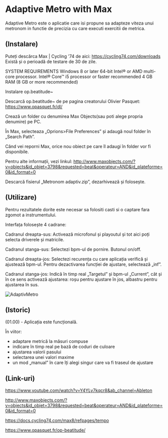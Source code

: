 # Adaptive Metro with Max
Adaptive Metro este o aplicatie care isi propune sa adapteze viteza unui metronom in functie de precizia cu care executi exercitii de metrica. 

## (Instalare)
Puteți descărca Max | Cycling '74 de aici: https://cycling74.com/downloads 
Există și o perioadă de testare de 30 de zile. 

SYSTEM REQUIREMENTS
Windows 8 or later
64-bit Intel® or AMD multi-core processor. Intel® Core™ i5 processor or faster recommended
4 GB RAM (8 GB or more recommended)

Instalare op.beatitude~

Descarcă op.beatitude~ de pe pagina creatorului Olivier Pasquet: https://www.opasquet.fr/dl/

Crează un folder cu denumirea Max Objects(sau poti alege propria denumire) pe PC.

În Max, selecteaza „Oprions>File Preferences” și adaugă noul folder în „Search Path”.

Când vei reporni Max, orice nou obiect pe care îl adaugi în folder vor fi disponibile. 


Pentru alte informații, vezi linkul:
http://www.maxobjects.com/?v=objects&id_objet=3798&requested=beat&operateur=AND&id_plateforme=0&id_format=0 

Descarcă fisierul „Metronom adaptiv.zip”, dezarhivează și folosește. 


## (Utilizare)
Pentru rezultatele dorite este necesar sa folositi casti si o captare fara zgomot a instrumentului. 

Interfața folosește 4 cadrane:

Cadranul dreapta-sus: Activează microfonul și playoutul și tot aici poți selecta driverele și matricile. 

Cadranul stanga-sus: Selectezi bpm-ul de pornire. Butonul on/off. 

Cadranul dreapta-jos: Selectezi recurența cu care aplicația verifică și ajustează bpm-ul. Pentru dezactivarea funcției de ajustare, selectează „inf”. 

Cadranul stanga-jos: Indică în timp real „Targetul” și bpm-ul „Current”, cât și în ce sens activează ajustarea: roșu pentru ajustare în jos, albastru pentru ajustarea în sus. 

![AdaptivMetro](https://github.com/ValiFilip/PCON-proiect-final/assets/135156619/5d3ef937-4382-4965-ab33-2c327d27a486)


## (Istoric)
(01.00) - Aplicația este funcțională.

În viitor:
 - adaptare metrică la măsuri compuse
 - indicare în timp real pe bază de coduri de culoare
 - ajustarea valorii pasului
 - selectarea unei valori maxime
 - un mod „manual” în care îți alegi singur care va fi traseul de ajustare


## (Link-uri)
https://www.youtube.com/watch?v=Y4YLy7kqcr8&ab_channel=Ableton 

http://www.maxobjects.com/?v=objects&id_objet=3798&requested=beat&operateur=AND&id_plateforme=0&id_format=0

https://docs.cycling74.com/max8/refpages/tempo

https://www.opasquet.fr/op-beatitude/


